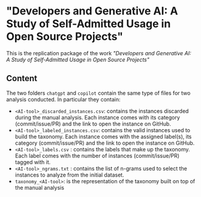 # "Developers and Generative AI: A Study of Self-Admitted Usage in Open Source Projects"

This is the replication package of the work *"Developers and Generative AI: A Study of Self-Admitted Usage in Open Source Projects"*

## Content

The two folders `chatgpt` and `copilot` contain the same type of files for two analysis conducted. 
In particular they contain:

- `<AI-tool>_discarded_instances.csv`: contains the instances discarded during the manual analysis. Each instance comes with its category (commit/issue/PR) and the link to open the instance on GitHub.
- `<AI-tool>_labeled_instances.csv`: contains the valid instances used to build the taxonomy. Each instance comes with the assigned label(s), its category (commit/issue/PR) and the link to open the instance on GitHub.
- `<AI-tool>_labels.csv` : contains the labels that make up the taxonomy. Each label comes with the number of instances (commit/issue/PR) tagged with it.
- `<AI-tool>_ngrams.txt` : contains the list of n-grams used to select the instances to analyze from the initial dataset.
- `taxonomy_<AI-tool>`: is the representation of the taxonomy built on top of the manual analysis
